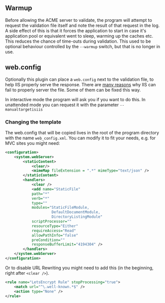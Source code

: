 ## Warmup

Before allowing the ACME server to validate, the program will attempt to request
the validation file itself and note the result of that request in the log. A side 
effect of this is that it forces the application to start in case it's application pool
or equivalent went to sleep, warming up the caches etc. This reduces the chance of 
time-outs during validation. This used to be optional behaviour controlled by the 
`--warmup` switch, but that is no longer in use.

## web.config

Optionally this plugin can place a `web.config` next to the validation file, to 
help IIS properly serve the response. There are [many reasons](/manual/validation-problems) 
why IIS can fail to properly server the file. Some of them can be fixed this way. 

In interactive mode the program will ask you if you want to do this. In unattended mode you 
can request it with the parameter `--manualtargetisiis`

### Changing the template

The web.config that will be copied lives in the root of the program directory with the 
name `web_config.xml`. You can modify it to fit your needs, e.g. for MVC sites you might need:

```XML
<configuration>
    <system.webServer>
        <staticContent>
            <clear/>
            <mimeMap fileExtension = ".*" mimeType="text/json" />
        </staticContent>
        <handlers>
            <clear />
            <add name="StaticFile" 
			path="*" 
			verb="*" 
			type="" 
			modules="StaticFileModule,
			         DefaultDocumentModule,
					 DirectoryListingModule" 
			scriptProcessor="" 
			resourceType="Either"
			requireAccess="Read" 
			allowPathInfo="false" 
			preCondition="" 
			responseBufferLimit="4194304" />
        </handlers>
    </system.webServer>
</configuration>
```

Or to disable URL Rewriting you might need to add this (in the beginning, right after `<clear />`).

```XML
<rule name="LetsEncrypt Rule" stopProcessing="true">
    <match url="^\.well-known.*$" />
    <action type="None" />
</rule>
```